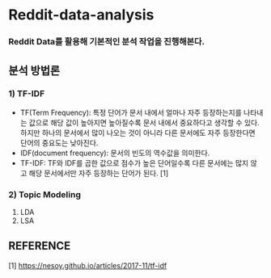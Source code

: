 # Reddit-data-analysis

### Reddit Data를 활용해 기본적인 분석 작업을 진행해본다.


## 분석 방법론

### 1) TF-IDF
- TF(Term Frequency): 특정 단어가 문서 내에서 얼마나 자주 등장하는지를 나타내는 값으로 해당 값이 높아지면 높아질수록 문서 내에서 중요하다고 생각할 수 있다.   
하지만 하나의 문서에서 많이 나오는 것이 아니라 다른 문서에도 자주 등장한다면 단어의 중요도는 낮아진다. 
- IDF(document frequency): 문서의 빈도의 역수값을 의미한다.   
- TF-IDF: TF와 IDF를 곱한 값으로 점수가 높은 단어일수록 다른 문서에는 많지 않고 해당 문서에서만 자주 등장하는 단어가 된다. [1]


### 2) Topic Modeling
1) LDA
2) LSA



## REFERENCE
[1] https://nesoy.github.io/articles/2017-11/tf-idf
